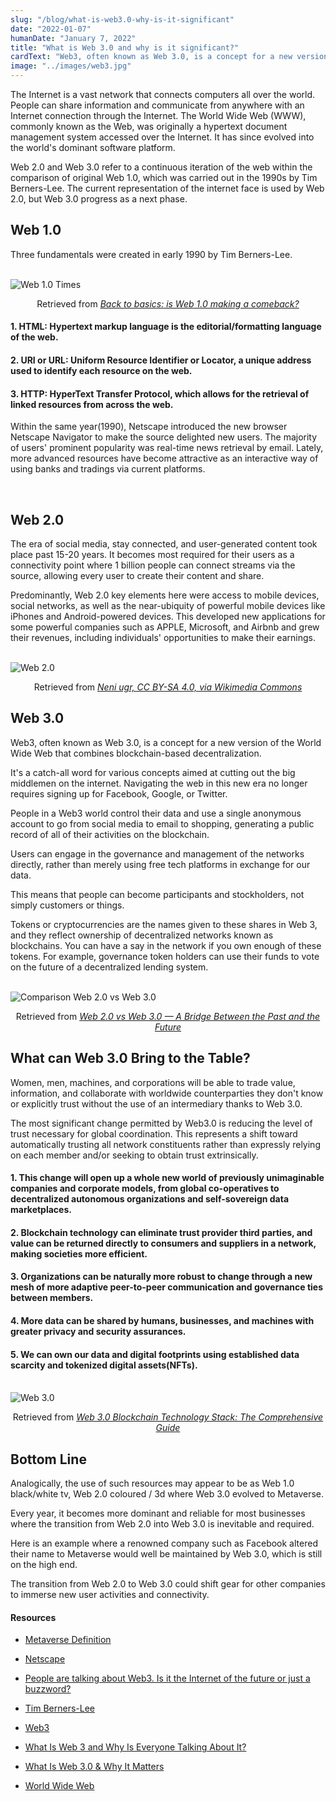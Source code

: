 ```yaml
---
slug: "/blog/what-is-web3.0-why-is-it-significant"
date: "2022-01-07"
humanDate: "January 7, 2022"
title: "What is Web 3.0 and why is it significant?"
cardText: "Web3, often known as Web 3.0, is a concept for a new version of the World Wide Web that combines blockchain-based decentralization."
image: "../images/web3.jpg"
---
```


The Internet is a vast network that connects computers all over the world. People can share information and communicate from anywhere with an Internet connection through the Internet.
The World Wide Web (WWW), commonly known as the Web, was originally a hypertext document management system accessed over the Internet. It has since evolved into the world's dominant software platform.

Web 2.0 and Web 3.0 refer to a continuous iteration of the web within the comparison of original Web 1.0, which was carried out in the 1990s by Tim Berners-Lee. The current representation of the internet face is used by Web 2.0, but Web 3.0 progress as a next phase.

## Web 1.0

Three fundamentals were created in early 1990 by Tim Berners-Lee.

<br>

<div>
    <img  src="../images/web1.jpg" alt="Web 1.0 Times"
        title="Web 1.0 Times"  />
    <p style="text-align:center;">Retrieved from <a style="font-style:italic;" href="https://www.techradar.com/news/internet/web/is-web-1-0-making-a-big-comeback-1291121" target="_blank">Back to basics: is Web 1.0 making a comeback?<a></p>
</div>

#### 1. HTML: Hypertext markup language is the editorial/formatting language of the web.

#### 2. URI or URL: Uniform Resource Identifier or Locator, a unique address used to identify each resource on the web.

#### 3. HTTP: HyperText Transfer Protocol, which allows for the retrieval of linked resources from across the web.

Within the same year(1990), Netscape introduced the new browser Netscape Navigator to make the source delighted new users. The majority of users' prominent popularity was real-time news retrieval by email. Lately, more advanced resources have become attractive as an interactive way of using banks and tradings via current platforms.

<br>

## Web 2.0

The era of social media, stay connected, and user-generated content took place past 15-20 years. It becomes most required for their users as a connectivity point where 1 billion people can connect streams via the source, allowing every user to create their content and share.

Predominantly, Web 2.0 key elements here were access to mobile devices, social networks, as well as the near-ubiquity of powerful mobile devices like iPhones and Android-powered devices. This developed new applications for some powerful companies such as APPLE, Microsoft, and Airbnb and grew their revenues, including individuals' opportunities to make their earnings.

 <br>

<div>
    <img  src="../images/web2.jpg" alt="Web 2.0"
        title="Web 2.0"  />
    <p style="text-align:center;">Retrieved from <a style="font-style:italic;" href="https://commons.wikimedia.org/wiki/File:Web2.0.jpg" target="_blank">Neni ugr, CC BY-SA 4.0, via Wikimedia Commons<a></p>
</div>

## Web 3.0

Web3, often known as Web 3.0, is a concept for a new version of the World Wide Web that combines blockchain-based decentralization.

It's a catch-all word for various concepts aimed at cutting out the big middlemen on the internet. Navigating the web in this new era no longer requires signing up for Facebook, Google, or Twitter.

People in a Web3 world control their data and use a single anonymous account to go from social media to email to shopping, generating a public record of all of their activities on the blockchain.

Users can engage in the governance and management of the networks directly, rather than merely using free tech platforms in exchange for our data.

This means that people can become participants and stockholders, not simply customers or things.

Tokens or cryptocurrencies are the names given to these shares in Web 3, and they reflect ownership of decentralized networks known as blockchains. You can have a say in the network if you own enough of these tokens. For example, governance token holders can use their funds to vote on the future of a decentralized lending system.

<br>

<div>
    <img  src="../images/web33.jpg" alt="Comparison Web 2.0 vs Web 3.0"
        title="Comparison Web 2.0 vs Web 3.0"  />
    <p style="text-align:center;">Retrieved from <a style="font-style:italic;" href="https://academy.affinidi.com/web-2-0-vs-web-3-0-a-bridge-between-the-past-and-the-future-c99668c1e2f0" target="_blank">Web 2.0 vs Web 3.0 — A Bridge Between the Past and the Future<a></p>
</div>

## What can Web 3.0 Bring to the Table?

Women, men, machines, and corporations will be able to trade value, information, and collaborate with worldwide counterparties they don't know or explicitly trust without the use of an intermediary thanks to Web 3.0.

The most significant change permitted by Web3.0 is reducing the level of trust necessary for global coordination. This represents a shift toward automatically trusting all network constituents rather than expressly relying on each member and/or seeking to obtain trust extrinsically.

#### 1. This change will open up a whole new world of previously unimaginable companies and corporate models, from global co-operatives to decentralized autonomous organizations and self-sovereign data marketplaces.

#### 2. Blockchain technology can eliminate trust provider third parties, and value can be returned directly to consumers and suppliers in a network, making societies more efficient.

#### 3. Organizations can be naturally more robust to change through a new mesh of more adaptive peer-to-peer communication and governance ties between members.

#### 4. More data can be shared by humans, businesses, and machines with greater privacy and security assurances.

#### 5. We can own our data and digital footprints using established data scarcity and tokenized digital assets(NFTs).

<br>
<div>
    <img  src="../images/web31.jpg" alt="Web 3.0"
        title="Web 3.0"  />
    <p style="text-align:center;">Retrieved from <a style="font-style:italic;" href="https://101blockchains.com/web-3-0-blockchain-technology-stack/" target="_blank">Web 3.0 Blockchain Technology Stack: The Comprehensive Guide<a></p>
</div>

## Bottom Line

Analogically, the use of such resources may appear to be as Web 1.0 black/white tv, Web 2.0 coloured / 3d where Web 3.0 evolved to Metaverse.

Every year, it becomes more dominant and reliable for most businesses where the transition from Web 2.0 into Web 3.0 is inevitable and required.

Here is an example where a renowned company such as Facebook altered their name to Metaverse would well be maintained by Web 3.0, which is still on the high end.

The transition from Web 2.0 to Web 3.0 could shift gear for other companies to immerse new user activities and connectivity.

#### Resources

- [Metaverse Definition ](https://www.investopedia.com/metaverse-definition-5206578)

- [Netscape](https://en.wikipedia.org/wiki/Netscape)

- [People are talking about Web3. Is it the Internet of the future or just a buzzword?](https://www.npr.org/2021/11/21/1056988346/web3-internet-jargon-or-future-vision)

- [Tim Berners-Lee](https://www.britannica.com/biography/Tim-Berners-Lee)

- [Web3](https://en.wikipedia.org/wiki/Web3)

- [What Is Web 3 and Why Is Everyone Talking About It?](https://www.coindesk.com/learn/what-is-web-3-and-why-is-everyone-talking-about-it/)

- [What Is Web 3.0 & Why It Matters](https://medium.com/fabric-ventures/what-is-web-3-0-why-it-matters-934eb07f3d2b)

- [World Wide Web](https://en.wikipedia.org/wiki/World_Wide_Web)
